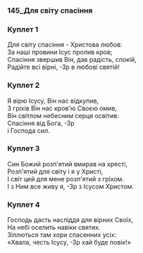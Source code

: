 ### 145_Для світу спасіння
### Куплет 1
Для світу спасіння - Христова любов:<br/>За наші провини Ісус пролив кров;	<br/>Спасіння звершив Він, дав радість, спокій,<br/>Радійте всі вірні, -Зр в любові святій!
### Куплет 2
Я вірю Ісусу, Він нас відкупив, <br/>З гріхів Він нас кров'ю Своєю омив, <br/>Він світлом небесним серця освітив:<br/>Спасіння від Бога, -Зр <br/>і Господа сил.
### Куплет 3
Син Божий розп'ятий вмирав на хресті, <br/>Розп'ятий для світу і я у Христі,<br/>І світ цей для мене розп'ятий з гріхом.<br/>І з Ним все живу я, -Зр з Ісусом Христом.
### Куплет 4
Господь дасть насліддя для вірних Своїх, <br/>На небі оселить навіки святих. <br/>Зіллються там хори спасенних усіх: <br/>«Хвала, честь Ісусу, -Зр хай буде повік!»
